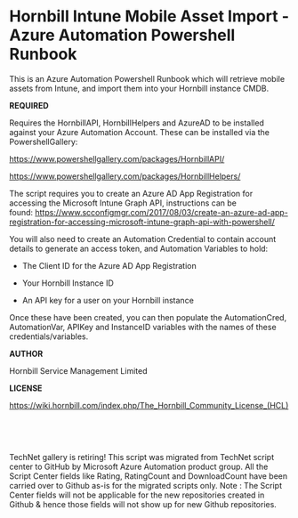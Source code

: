 ﻿Hornbill Intune Mobile Asset Import - Azure Automation Powershell Runbook
=========================================================================

            

This is an Azure Automation Powershell Runbook which will retrieve mobile assets from Intune, and import them into your Hornbill instance CMDB.


**REQUIRED**


Requires the HornbillAPI, HornbillHelpers and AzureAD to be installed against your Azure Automation Account. These can be installed via the PowershellGallery:


https://www.powershellgallery.com/packages/HornbillAPI/


https://www.powershellgallery.com/packages/HornbillHelpers/


The script requires you to create an Azure AD App Registration for accessing the Microsoft Intune Graph API, instructions can be found: https://www.scconfigmgr.com/2017/08/03/create-an-azure-ad-app-registration-for-accessing-microsoft-intune-graph-api-with-powershell/


You will also need to create an Automation Credential to contain account details to generate an access token, and Automation Variables to hold:


  *  The Client ID for the Azure AD App Registration

  *  Your Hornbill Instance ID 
  *  An API key for a user on your Hornbill instance


Once these have been created, you can then populate the AutomationCred, AutomationVar, APIKey and InstanceID variables with the names of these credentials/variables.


**AUTHOR**


Hornbill Service Management Limited


**LICENSE**


https://wiki.hornbill.com/index.php/The_Hornbill_Community_License_(HCL)


 

 

        
    
TechNet gallery is retiring! This script was migrated from TechNet script center to GitHub by Microsoft Azure Automation product group. All the Script Center fields like Rating, RatingCount and DownloadCount have been carried over to Github as-is for the migrated scripts only. Note : The Script Center fields will not be applicable for the new repositories created in Github & hence those fields will not show up for new Github repositories.
